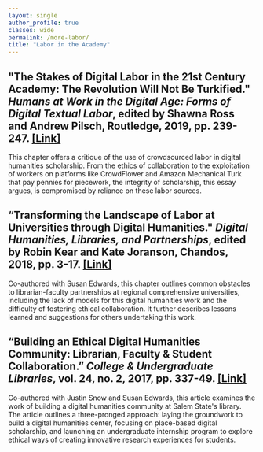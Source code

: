 ```yaml
---
layout: single
author_profile: true
classes: wide
permalink: /more-labor/
title: "Labor in the Academy"
---
```


## **"The Stakes of Digital Labor in the 21st Century Academy: The Revolution Will Not Be Turkified." _Humans at Work in the Digital Age: Forms of Digital Textual Labor_, edited by Shawna Ross and Andrew Pilsch, Routledge, 2019, pp. 239-247. [[Link]](https://www.routledge.com/Humans-at-Work-in-the-Digital-Age-Forms-of-Digital-Textual-Labor/Ross-Pilsch/p/book/9780367199982)**

This chapter offers a critique of the use of crowdsourced labor in digital humanities scholarship. From the ethics of collaboration to the exploitation of workers on platforms like CrowdFlower and Amazon Mechanical Turk that pay pennies for piecework, the integrity of scholarship, this essay argues, is compromised by reliance on these labor sources.

## **“Transforming the Landscape of Labor at Universities through Digital Humanities." _Digital Humanities, Libraries, and Partnerships_, edited by Robin Kear and Kate Joranson, Chandos, 2018, pp. 3-17. [[Link]](https://digitalcommons.salemstate.edu/library_facpub/2/)**

Co-authored with Susan Edwards, this chapter outlines common obstacles to librarian-faculty partnerships at regional comprehensive universities, including the lack of models for this digital humanities work and the difficulty of fostering ethical collaboration. It further describes lessons learned and suggestions for others undertaking this work.

## **“Building an Ethical Digital Humanities Community: Librarian, Faculty & Student Collaboration.” _College & Undergraduate Libraries_, vol. 24, no. 2, 2017, pp. 337-49. [[Link]](https://digitalcommons.salemstate.edu/library_facpub/1/)**

Co-authored with Justin Snow and Susan Edwards, this article examines the work of building a digital humanities community at Salem State's library. The article outlines a three-pronged approach: laying the groundwork to build a digital humanities center, focusing on place-based digital scholarship, and launching an undergraduate internship program to explore ethical ways of creating innovative research experiences for students.

